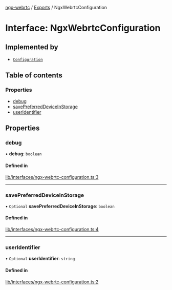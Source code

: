 [ngx-webrtc](https://github.com/lotterfriends/ngx-webrtc/tree/main/libs/ngx-webrtc/docs/README.md) / [Exports](https://github.com/lotterfriends/ngx-webrtc/tree/main/libs/ngx-webrtc/docs/modules.md) / NgxWebrtcConfiguration

# Interface: NgxWebrtcConfiguration

## Implemented by

- [`Configuration`](https://github.com/lotterfriends/ngx-webrtc/tree/main/libs/ngx-webrtc/docs/classes/Configuration.md)

## Table of contents

### Properties

- [debug](https://github.com/lotterfriends/ngx-webrtc/tree/main/libs/ngx-webrtc/docs/interfaces/NgxWebrtcConfiguration.md#debug)
- [savePreferredDeviceInStorage](https://github.com/lotterfriends/ngx-webrtc/tree/main/libs/ngx-webrtc/docs/interfaces/NgxWebrtcConfiguration.md#savepreferreddeviceinstorage)
- [userIdentifier](https://github.com/lotterfriends/ngx-webrtc/tree/main/libs/ngx-webrtc/docs/interfaces/NgxWebrtcConfiguration.md#useridentifier)

## Properties

### debug

• **debug**: `boolean`

#### Defined in

[lib/interfaces/ngx-webrtc-configuration.ts:3](https://github.com/lotterfriends/video-chat/blob/c0a07ad/libs/ngx-webrtc/src/lib/interfaces/ngx-webrtc-configuration.ts#L3)

___

### savePreferredDeviceInStorage

• `Optional` **savePreferredDeviceInStorage**: `boolean`

#### Defined in

[lib/interfaces/ngx-webrtc-configuration.ts:4](https://github.com/lotterfriends/video-chat/blob/c0a07ad/libs/ngx-webrtc/src/lib/interfaces/ngx-webrtc-configuration.ts#L4)

___

### userIdentifier

• `Optional` **userIdentifier**: `string`

#### Defined in

[lib/interfaces/ngx-webrtc-configuration.ts:2](https://github.com/lotterfriends/video-chat/blob/c0a07ad/libs/ngx-webrtc/src/lib/interfaces/ngx-webrtc-configuration.ts#L2)

